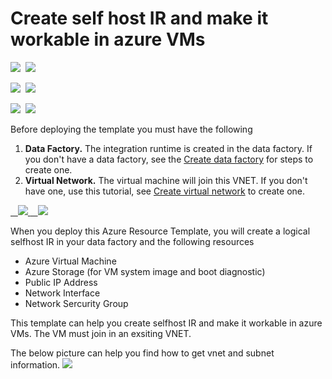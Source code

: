 # Create self host IR and make it workable in azure VMs

<IMG SRC="https://azurequickstartsservice.blob.core.windows.net/badges/101-vms-with-selfhost-integration-runtime/PublicLastTestDate.svg" />&nbsp;
<IMG SRC="https://azurequickstartsservice.blob.core.windows.net/badges/101-vms-with-selfhost-integration-runtime/PublicDeployment.svg" />&nbsp;

<IMG SRC="https://azurequickstartsservice.blob.core.windows.net/badges/101-vms-with-selfhost-integration-runtime/FairfaxLastTestDate.svg" />&nbsp;
<IMG SRC="https://azurequickstartsservice.blob.core.windows.net/badges/101-vms-with-selfhost-integration-runtime/FairfaxDeployment.svg" />&nbsp;

<IMG SRC="https://azurequickstartsservice.blob.core.windows.net/badges/101-vms-with-selfhost-integration-runtime/BestPracticeResult.svg" />&nbsp;
<IMG SRC="https://azurequickstartsservice.blob.core.windows.net/badges/101-vms-with-selfhost-integration-runtime/CredScanResult.svg" />&nbsp;

Before deploying the template you must have the following

1. **Data Factory.** The integration runtime is created in the data factory. If you don't have a data factory,  see the [Create data factory](https://docs.microsoft.com/en-us/azure/data-factory/data-factory-move-data-between-onprem-and-cloud#create-data-factory) for steps to create one.
2. **Virtual Network.** The virtual machine will join this VNET. If you don't have one, use this tutorial, see [Create virtual network](https://docs.microsoft.com/en-us/azure/virtual-network/virtual-networks-create-vnet-arm-pportal#create-a-virtual-network) to create one.


<a href="https://portal.azure.com/#create/Microsoft.Template/uri/https%3A%2F%2Fraw.githubusercontent.com%2Fpatrickyoung%2Fazure-quickstart-templates%2Fmaster%2F101-vms-with-selfhost-integration-runtime%2Fazuredeploy.json" target="_blank">
    <img src="https://raw.githubusercontent.com/patrickyoung/azure-quickstart-templates/master/1-CONTRIBUTION-GUIDE/images/deploytoazure.png"/>
</a>
<a href="http://armviz.io/#/?load=https%3A%2F%2Fraw.githubusercontent.com%2Fpatrickyoung%2Fazure-quickstart-templates%2Fmaster%2F101-vms-with-selfhost-integration-runtime%2Fazuredeploy.json" target="_blank">
    <img src="https://raw.githubusercontent.com/patrickyoung/azure-quickstart-templates/master/1-CONTRIBUTION-GUIDE/images/visualizebutton.png"/>
</a>

When you deploy this Azure Resource Template, you will create a logical selfhost IR in your data factory and the following resources
- Azure Virtual Machine 
- Azure Storage (for VM system image and boot diagnostic)
- Public IP Address
- Network Interface
- Network Sercurity Group

This template can help you create selfhost IR and make it workable in azure VMs. The VM must join in an exsiting VNET. 

The below picture can help you find how to get vnet and subnet information.
![](images/vnet.png)

